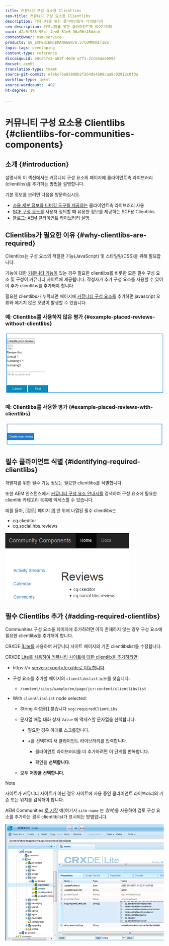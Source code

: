 ```yaml
---
title: 커뮤니티 구성 요소용 Clientlibs
seo-title: 커뮤니티 구성 요소용 Clientlibs
description: 커뮤니티를 위한 클라이언트측 라이브러리
seo-description: 커뮤니티를 위한 클라이언트측 라이브러리
uuid: d2a9f986-96cf-4ee8-81e6-36a96f45ddcb
contentOwner: msm-service
products: SG_EXPERIENCEMANAGER/6.5/COMMUNITIES
topic-tags: developing
content-type: reference
discoiquuid: 68ce47c8-a03f-40d6-a7f3-2cc64aee0594
docset: aem65
translation-type: tm+mt
source-git-commit: efa6c7be93908b2f264da4689caa9c02912c0f0a
workflow-type: tm+mt
source-wordcount: '402'
ht-degree: 1%

---
```



# 커뮤니티 구성 요소용 Clientlibs {#clientlibs-for-communities-components}

## 소개 {#introduction}

설명서의 이 섹션에서는 커뮤니티 구성 요소의 페이지에 클라이언트측 라이브러리(clientlibs)를 추가하는 방법을 설명합니다.

기본 정보를 보려면 다음을 방문하십시오.

* [사용 세부 정보와 디버깅 도구를 제공하는](/help/sites-developing/clientlibs.md) 클라이언트측 라이브러리 사용
* [SCF 구성 요소를](/help/communities/client-customize.md#clientlibs) 사용자 정의할 때 유용한 정보를 제공하는 SCF용 Clientlibs
* [블로그: AEM 클라이언트 라이브러리 설명](https://blogs.adobe.com/experiencedelivers/experience-management/clientlibs-explained-example/)

## Clientlibs가 필요한 이유 {#why-clientlibs-are-required}

Clientlibs는 구성 요소의 적절한 기능(JavaScript) 및 스타일링(CSS)을 위해 필요합니다.

기능에 대한 [커뮤니티 기능이](/help/communities/functions.md) 있는 경우 필요한 clientlibs를 비롯한 모든 필수 구성 요소 및 구성이 커뮤니티 사이트에 제공됩니다. 작성자가 추가 구성 요소를 사용할 수 있어야 추가 clientlibs를 추가해야 합니다.

필요한 clientlibs가 누락되면 페이지에 [커뮤니티 구성 요소를](/help/communities/author-communities.md) 추가하면 javascript 오류와 예기치 않은 모양이 발생할 수 있습니다.

### 예: Clientlibs를 사용하지 않은 평가 {#example-placed-reviews-without-clientlibs}

![chlimage_1-426](assets/chlimage_1-426.png)

### 예: Clientlibs를 사용한 평가 {#example-placed-reviews-with-clientlibs}

![chlimage_1-427](assets/chlimage_1-427.png)

## 필수 클라이언트 식별 {#identifying-required-clientlibs}

개발자를 위한 필수 기능 정보는 필요한 clientlibs를 식별합니다.

또한 AEM 인스턴스에서 [커뮤니티 구성 요소 안내서를](/help/communities/components-guide.md) 검색하여 구성 요소에 필요한 clientlib 카테고리 목록에 액세스할 수 있습니다.

예를 들어, [검토] 페이지 [의](https://localhost:4502/content/community-components/en/reviews.html) 맨 위에 나열된 필수 clientlibs는

* cq.ckeditor
* cq.social.hbs.reviews

![chlimage_1-246](assets/chlimage_1-246.png)

## 필수 Clientlibs 추가 {#adding-required-clientlibs}

Communities 구성 요소를 페이지에 추가하려면 아직 존재하지 않는 경우 구성 요소에 필요한 clientlibs를 추가해야 합니다.

CRXDE [|Lite를](#using-crxde-lite) 사용하여 커뮤니티 사이트 페이지의 기존 clientlibslist를 수정합니다.

CRXDE [Lite를 사용하여 커뮤니티 사이트에 대한 clientlib을 추가하려면](/help/sites-developing/developing-with-crxde-lite.md):

* https://&lt; [server>:&lt;port>/crx/de로 이동합니다](https://localhost:4502/crx/de).
* 구성 요소를 추가할 페이지의 `clientlibslist` 노드를 찾습니다.

   * `/content/sites/sample/en/page/jcr:content/clientlibslist`

* With `clientlibslist` node selected:

   * String 속성을[] 찾습니다 `scg:requiredClientLibs`.
   * 문자열 배열 대화 상자 `Value` 에 액세스할 문자열을 선택합니다.

      * 필요한 경우 아래로 스크롤합니다.
      * +를 선택하여 새 클라이언트 라이브러리를 입력합니다.

         * 클라이언트 라이브러리를 더 추가하려면 이 단계를 반복합니다.

         * 확인을 **선택합니다**.
   * 모두 **저장을 선택합니다**.


>[!NOTE]
>
>사이트가 커뮤니티 사이트가 아닌 경우 사이트에 사용 중인 클라이언트 라이브러리의 기존 또는 위치를 검색해야 합니다.


AEM Communities [로 시작](/help/communities/getting-started.md) 예(여기서 `site-name` 는 *참여*)를 사용하여 검토 구성 요소를 추가하는 경우 clientliblist가 표시되는 방법입니다.

![chlimage_1-247](assets/chlimage_1-247.png)


